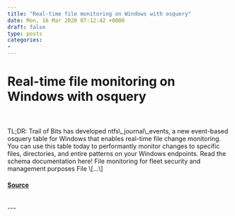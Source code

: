 ```yaml
---
title: "Real-time file monitoring on Windows with osquery"
date: Mon, 16 Mar 2020 07:12:42 +0000
draft: false
type: posts
categories: 
- 
---
```

# Real-time file monitoring on Windows with osquery

<br/>

<br/>
TL;DR: Trail of Bits has developed ntfs\_journal\_events, a new event-based osquery table for Windows that enables real-time file change monitoring. You can use this table today to performantly monitor changes to specific files, directories, and entire patterns on your Windows endpoints. Read the schema documentation here! File monitoring for fleet security and management purposes File \[…\]

#### [Source](https://blog.trailofbits.com/2020/03/16/real-time-file-monitoring-on-windows-with-osquery/)

<br/>
---
